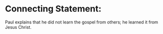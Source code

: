 # Connecting Statement:

Paul explains that he did not learn the gospel from others; he learned it from Jesus Christ.